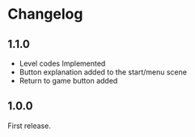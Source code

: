 # Changelog

## 1.1.0

- Level codes Implemented
- Button explanation added to the start/menu scene
- Return to game button added

## 1.0.0

First release.
